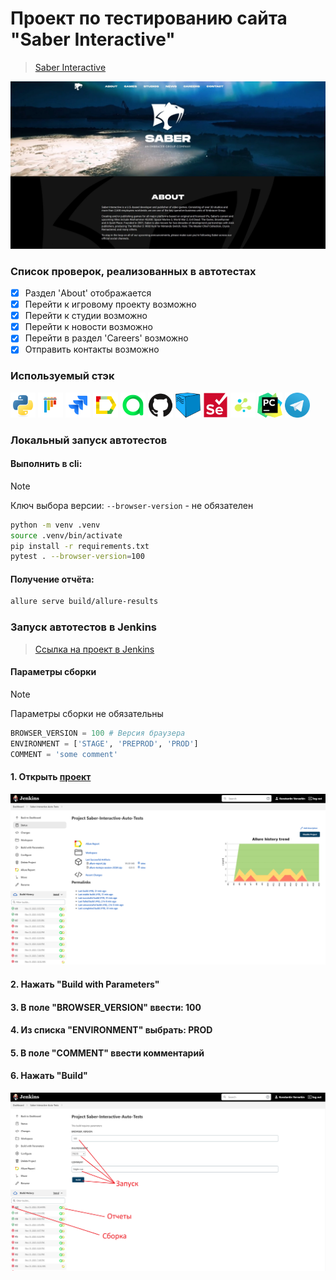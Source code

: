 # Проект по тестированию сайта "Saber Interactive"
> <a target="_blank" href="https://cyber.games/">Saber Interactive</a>

![main page screenshot](/qa_guru_python_8_15/pictures/main_page.jpg)

### Список проверок, реализованных в автотестах

- [x] Раздел 'About' отображается
- [x] Перейти к игровому проекту возможно
- [x] Перейти к студии возможно
- [x] Перейти к новости возможно
- [x] Перейти в раздел 'Careers' возможно
- [x] Отправить контакты возможно

[//]: # (### Тест-кейсы)

[//]: # ()
[//]: # (![main page screenshot]&#40;/qa_guru_python_8_15/pictures/test-case-mind-map.png&#41;)

### Используемый стэк

<img title="Python" src="qa_guru_python_8_15/pictures/icons/python-original.svg" height="40" width="40"/> <img title="Pytest" src="qa_guru_python_8_15/pictures/icons/pytest-original.svg" height="40" width="40"/> <img title="Jira" src="qa_guru_python_8_15/pictures/icons/jira-original.svg" height="40" width="40"/> <img title="Allure Report" src="qa_guru_python_8_15/pictures/icons/Allure_Report.png" height="40" width="40"/> <img title="Allure TestOps" src="qa_guru_python_8_15/pictures/icons/AllureTestOps.png" height="40" width="40"/> <img title="GitHub" src="qa_guru_python_8_15/pictures/icons/github-original.svg" height="40" width="40"/> <img title="Selenoid" src="qa_guru_python_8_15/pictures/icons/selenoid.png" height="40" width="40"/> <img title="Selenium" src="qa_guru_python_8_15/pictures/icons/selenium-original.svg" height="40" width="40"/> <img title="Selene" src="qa_guru_python_8_15/pictures/icons/selene.png" height="40" width="40"/> <img title="Pycharm" src="qa_guru_python_8_15/pictures/icons/pycharm.png" height="40" width="40"/> <img title="Telegram" src="qa_guru_python_8_15/pictures/icons/tg.png" height="40" width="40"/>

### Локальный запуск автотестов

#### Выполнить в cli:
> [!NOTE]
> Ключ выбора версии: `--browser-version` - не обязателен
```bash
python -m venv .venv
source .venv/bin/activate
pip install -r requirements.txt
pytest . --browser-version=100
```

#### Получение отчёта:
```bash
allure serve build/allure-results
```

### Запуск автотестов в Jenkins
> <a target="_blank" href="https://jenkins.autotests.cloud/job/Saber-Interactive-Auto-Tests/">Ссылка на проект в Jenkins</a>

#### Параметры сборки
> [!NOTE]
> Параметры сборки не обязательны
```python
BROWSER_VERSION = 100 # Версия браузера
ENVIRONMENT = ['STAGE', 'PREPROD', 'PROD']
COMMENT = 'some comment'
```

#### 1. Открыть <a target="_blank" href="https://jenkins.autotests.cloud/job/Saber-Interactive-Auto-Tests/">проект</a>

![jenkins project main page](qa_guru_python_8_15/pictures/jenkins_project_main_page.png)

#### 2. Нажать "Build with Parameters"
#### 3. В поле "BROWSER_VERSION" ввести: 100
#### 4. Из списка "ENVIRONMENT" выбрать: PROD
#### 5. В поле "COMMENT" ввести комментарий
#### 6. Нажать "Build"

![jenkins_build](qa_guru_python_8_15/pictures/jenkins_build.png)